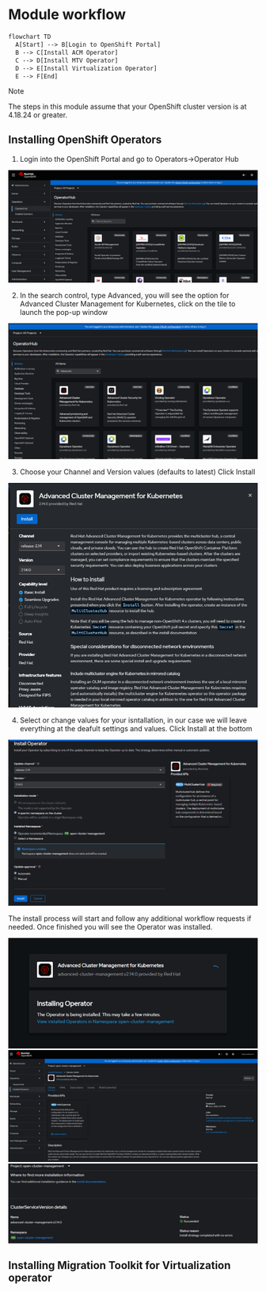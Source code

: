 # Module workflow

```mermaid
flowchart TD
  A[Start] --> B[Login to OpenShift Portal]
  B --> C[Install ACM Operator]
  C --> D[Install MTV Operator]
  D --> E[Install Virtualization Operator]
  E --> F[End]
```



> [!NOTE] 
> The steps in this module assume that your OpenShift cluster version is at 4.18.24 or greater.

## Installing OpenShift Operators

1. Login into the OpenShift Portal and go to Operators->Operator Hub

![Module 3 Section 1 imageA](assets/images/mod03/InstallOperators-001.png)

2. In the search control, type Advanced, you will see the option for Advanced Cluster Management for Kubernetes, click on the tile to launch the pop-up window

![Module 3 Section 1 imageB](assets/images/mod03/InstallOperators-002.png)

3. Choose your Channel and Version values (defaults to latest) Click Install

![Module 3 Section 1 imageC](assets/images/mod03/InstallOperators-003.png)

4. Select or change values for your isntallation, in our case we will leave everything at the deafult settings and values. Click Install at the bottom

![Module 3 Section 1 imageD](assets/images/mod03/InstallOperators-004.png)

The install process will start and follow any additional workflow requests if needed. Once finished you will see the Operator was installed.

![Module 3 Section 1 imageE](assets/images/mod03/InstallOperators-005.png)
![Module 3 Section 1 imageF](assets/images/mod03/InstallOperators-006.png)
![Module 3 Section 1 imageG](assets/images/mod03/InstallOperators-007.png)

## Installing Migration Toolkit for Virtualization operator

